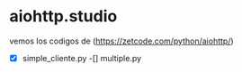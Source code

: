 # aiohttp.studio

vemos los codigos de (https://zetcode.com/python/aiohttp/)
- [x] simple_cliente.py
-[] multiple.py
